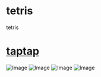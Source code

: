 # tetris
tetris  
# [taptap](https://www.taptap.com/app/85310)  
![Image](https://raw.githubusercontent.com/aschen518/tetris/master/imgs/jt0.jpg) 
![Image](https://raw.githubusercontent.com/aschen518/tetris/master/imgs/jt2.jpg) 
![Image](https://raw.githubusercontent.com/aschen518/tetris/master/imgs/jt1.png) 
![Image](https://raw.githubusercontent.com/aschen518/tetris/master/imgs/2048.png) 
